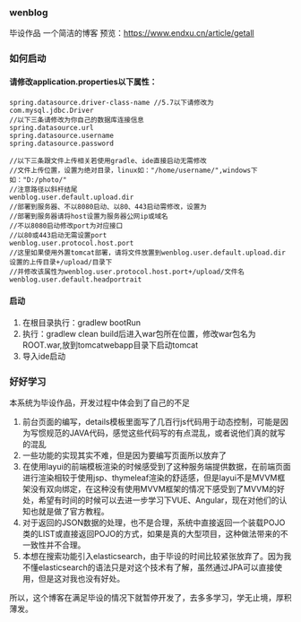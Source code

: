 ### wenblog
毕设作品 一个简洁的博客
预览：https://www.endxu.cn/article/getall

### 如何启动
#### 请修改application.properties以下属性：
```
spring.datasource.driver-class-name //5.7以下请修改为com.mysql.jdbc.Driver
//以下三条请修改为你自己的数据库连接信息
spring.datasource.url
spring.datasource.username
spring.datasource.password

//以下三条跟文件上传相关若使用gradle、ide直接启动无需修改
//文件上传位置，设置为绝对目录，linux如："/home/username/",windows下如："D:/photo/"
//注意路径以斜杆结尾
wenblog.user.default.upload.dir
//部署到服务器、不以8080启动、以80、443启动需修改，设置为
//部署到服务器请将host设置为服务器公网ip或域名
//不以8080启动修改port为对应接口
//以80或443启动无需设置port
wenblog.user.protocol.host.port
//这里如果使用外置tomcat部署，请将文件放置到wenblog.user.default.upload.dir设置的上传目录+/upload/目录下
//并修改该属性为wenblog.user.protocol.host.port+/upload/文件名
wenblog.user.default.headportrait
```
#### 启动
1. 在根目录执行：gradlew bootRun 
2. 执行：gradlew clean build后进入war包所在位置，修改war包名为ROOT.war,放到tomcatwebapp目录下启动tomcat
3. 导入ide启动

### 好好学习
本系统为毕设作品，开发过程中体会到了自己的不足    
1. 前台页面的编写，details模板里面写了几百行js代码用于动态控制，可能是因为写惯规范的JAVA代码，感觉这些代码写的有点混乱，或者说他们真的就写的混乱    
2. 一些功能的实现其实不难，但是因为要编写页面所以放弃了    
3. 在使用layui的前端模板渲染的时候感受到了这种服务端提供数据，在前端页面进行渲染相较于使用jsp、thymeleaf渲染的舒适感，但是layui不是MVVM框架没有双向绑定，在这种没有使用MVVM框架的情况下感受到了MVVM的好处，希望有时间的时候可以去进一步学习下VUE、Angular，现在对他们的认知也就是做了官方教程。    
3. 对于返回的JSON数据的处理，也不是合理，系统中直接返回一个装载POJO类的LIST或直接返回POJO的方式，如果是真的大型项目，这种做法带来的不一致性并不合理。    
4. 本想在搜索功能引入elasticsearch，由于毕设的时间比较紧张放弃了。因为我不懂elasticsearch的语法只是对这个技术有了解，虽然通过JPA可以直接使用，但是这对我也没有好处。

所以，这个博客在满足毕设的情况下就暂停开发了，去多多学习，学无止境，厚积薄发。 
